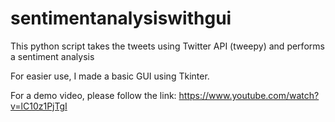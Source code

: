 # sentimentanalysiswithgui
This python script takes the tweets using Twitter API (tweepy) and performs a sentiment analysis 

For easier use, I made a basic GUI using Tkinter. 

For a demo video, please follow the link:
https://www.youtube.com/watch?v=lC10z1PjTgI
